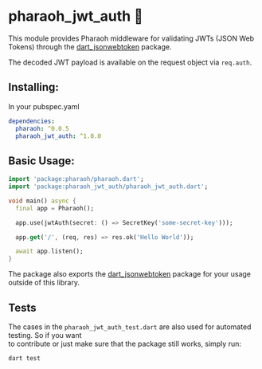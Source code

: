 # pharaoh_jwt_auth 🪭

This module provides Pharaoh middleware for validating JWTs (JSON Web Tokens) through the [dart_jsonwebtoken](https://pub.dev/packages/dart_jsonwebtoken)
package.

The decoded JWT payload is available on the request object via `req.auth`.

## Installing:

In your pubspec.yaml

```yaml
dependencies:
  pharaoh: ^0.0.5
  pharaoh_jwt_auth: ^1.0.0
```

## Basic Usage:

```dart
import 'package:pharaoh/pharaoh.dart';
import 'package:pharaoh_jwt_auth/pharaoh_jwt_auth.dart';

void main() async {
  final app = Pharaoh();

  app.use(jwtAuth(secret: () => SecretKey('some-secret-key')));

  app.get('/', (req, res) => res.ok('Hello World'));

  await app.listen();
}
```

The package also exports the [dart_jsonwebtoken](https://pub.dev/packages/dart_jsonwebtoken) package for your usage outside of this library.

## Tests

The cases in the `pharaoh_jwt_auth_test.dart` are also used for automated testing. So if you want  
to contribute or just make sure that the package still works, simply run:

```shell
dart test
```
